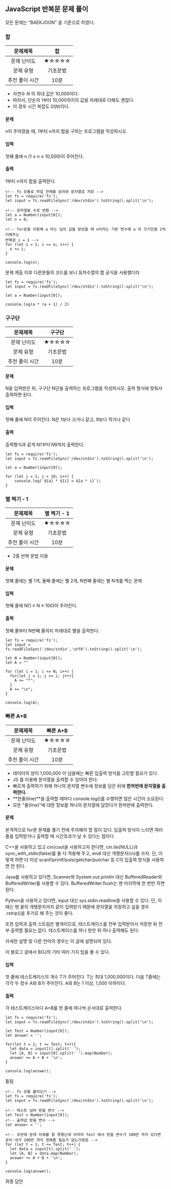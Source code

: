 ## JavaScript 반복문 문제 풀이
모든 문제는 "BAEKJOON" 을 기준으로 하였다.


### 합
|문제제목|합|
|:---:|:---:|
|문제 난이도|★☆☆☆☆|
|문제 유형|기초문법|
|추천 풀이 시간|10분|

* 자연수 _N_ 의 최대 값은 10,000이다.
* 따라서, 단순히 1부터 10,000까지의 값을 차례대로 더해도 괜찮다.
* 이 경우 시간 복잡도 _0_(_N_)이다.

#### 문제
n이 주어졌을 때, 1부터 n까지 합을 구하는 프로그램을 작성하시오.

#### 입력
첫째 줄에 n (1 ≤ n ≤ 10,000)이 주어진다.

#### 출력
1부터 n까지 합을 출력한다.

```
<!-- fs 모듈로 파일 전체를 읽어와 문자열로 저장 -->
let fs = require('fs');
let input = fs.readFileSync('/dev/stdin').toString().split('\n');

<!-- 문자열을 수로 변환 -->
let a = Number(input[0]);
let n = 0;

<!-- for문을 이용해 a 라는 임의 값을 받았을 때 n이라는 기본 변수에 a 의 크기만큼 1씩 더해주는 
반복문 i = 1 -->
for (let i = 1; i <= a; i++) {
  n += i;
}

console.log(n);
```
문제 제출 이후 다른분들의 코드를 보니 등차수열의 합 공식을 사용했더라  
```
let fs = require('fs');
let input = fs.readFileSync('/dev/stdin').toString().split('\n');

let a = Number(input[0]);

console.log(a * (a + 1) / 2)
```


### 구구단
|문제제목|구구단|
|:---:|:---:|
|문제 난이도|★☆☆☆☆|
|문제 유형|기초문법|
|추천 풀이 시간|10분|

#### 문제
N을 입력받은 뒤, 구구단 N단을 출력하는 프로그램을 작성하시오. 출력 형식에 맞춰서 출력하면 된다.

#### 입력
첫째 줄에 N이 주어진다. N은 1보다 크거나 같고, 9보다 작거나 같다

#### 출력
출력형식과 같게 N*1부터 N*9까지 출력한다.

```
let fs = require('fs');
let input = fs.readFileSync('/dev/stdin').toString().split('\n');

let a = Number(input[0]);

for (let i = 1; i < 10; i++) {
    console.log(`${a} * ${i} = ${a * i}`);
}
```


### 별 찍기 - 1
|문제제목|별 찍기 - 1|
|:---:|:---:|
|문제 난이도|★☆☆☆☆|
|문제 유형|기초문법|
|추천 풀이 시간|10분|

* 2중 반복 문법 이용

#### 문제
첫째 줄에는 별 1개, 둘째 줄에는 별 2개, N번째 줄에는 별 N개를 찍는 문제

#### 입력
첫째 줄에 N(1 ≤ N ≤ 100)이 주어진다.

#### 출력
첫째 줄부터 N번째 줄까지 차례대로 별을 출력한다.

```
let fs = require('fs');
let input = fs.readFileSync('/dev/stdin','utf8').toString().split('\n');

let N = Number(input[0]);
let A = ""

for (let i = 1; i <= N; i++) {
  for(let j = 1; j <= i; j++){
    A += "*";
  }
  A += "\n";
}

console.log(A);
```


### 빠른 A+B
|문제제목|빠른 A+B|
|:---:|:---:|
|문제 난이도|★☆☆☆☆|
|문제 유형|기초문법|
|추천 풀이 시간|10분|

* 데이터의 양이 1,000,000 이 넘을때는 빠른 입출력 방식을 고민할 필요가 있다.
* JS 를 이용해 문자열을 출력할 수 있어야 한다.
* 빠르게 출력하기 위해 하나의 문자열 변수에 정보를 담은 뒤에 **한꺼번에 문자열을 출력한다.**
* **한줄(line)**을 출력할 때마다 console.log()를 수행하면 많은 시간이 소요된다.
* 모든 "줄(line)"에 대한 정보를 하나의 문자열에 담았다가 한꺼번에 출력한다.

#### 문제
본격적으로 for문 문제를 풀기 전에 주의해야 할 점이 있다. 입출력 방식이 느리면 여러 줄을 입력받거나 출력할 때 시간초과가 날 수 있다는 점이다.  

C++을 사용하고 있고 cin/cout을 사용하고자 한다면, cin.tie(NULL)과 sync_with_stdio(false)를 둘 다 적용해 주고, endl 대신 개행문자(\n)를 쓰자. 단, 이렇게 하면 더 이상 scanf/printf/puts/getchar/putchar 등 C의 입출력 방식을 사용하면 안 된다.

Java를 사용하고 있다면, Scanner와 System.out.println 대신 BufferedReader와 BufferedWriter를 사용할 수 있다. BufferedWriter.flush는 맨 마지막에 한 번만 하면 된다.  

Python을 사용하고 있다면, input 대신 sys.stdin.readline을 사용할 수 있다. 단, 이때는 맨 끝의 개행문자까지 같이 입력받기 때문에 문자열을 저장하고 싶을 경우 .rstrip()을 추가로 해 주는 것이 좋다.  

또한 입력과 출력 스트림은 별개이므로, 테스트케이스를 전부 입력받아서 저장한 뒤 전부 출력할 필요는 없다. 테스트케이스를 하나 받은 뒤 하나 출력해도 된다.  

자세한 설명 및 다른 언어의 경우는 이 글에 설명되어 있다.  

이 블로그 글에서 BOJ의 기타 여러 가지 팁을 볼 수 있다.  

#### 입력
첫 줄에 테스트케이스의 개수 T가 주어진다. T는 최대 1,000,000이다. 다음 T줄에는 각각 두 정수 A와 B가 주어진다. A와 B는 1 이상, 1,000 이하이다.

#### 출력
각 테스트케이스마다 A+B를 한 줄에 하나씩 순서대로 출력한다.

```
let fs = require('fs');
let input = fs.readFileSync('/dev/stdin').toString().split('\n');

let Test = Number(input[0]);
let answer = '';

for(let t = 1; t <= Test; t++){
  let data = input[t].split(' ');
  let [A, B] = input[0].split(' ').map(Number);
  answer += A + B + '\n';
}

console.log(answer);
```
틀림
```
<!-- fs 모듈 불러오기 -->
let fs = require('fs');
let input = fs.readFileSync('/dev/stdin').toString().split('\n');

<!-- 테스트 넘버 받을 변수 -->
let Test = Number(input[0]);
<!-- 출력값 받을 변수 -->
let answer = '';

<!-- 초반에 문제 이해를 잘 못했는데 어차피 Test 에서 받을 변수가 100만 까지 있다면
굳이 내가 100만 까지 정해줄 필요가 없는거였음 -->
for (let t = 1; t <= Test; t++) {  
  let data = input[t].split(' ');
  let [A, B] = data.map(Number);
  answer += A + B + '\n';
}

console.log(answer);
```
최종 답안